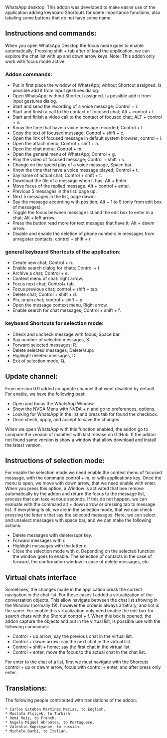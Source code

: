 WhatsApp desktop:
This addon was developed to make easier use of the application adding keyboard Shortcuts for some importance functions, also labeling some buttons that do not have some name.

## Instructions and commands:
When you open WhatsApp Desktop the focus mode goes to enable automatically. Pressing shift + tab after of load the application, we can explore the chat list with up and down arrow keys.
Note: This addon only work with focus mode active.

### Addon commands:

* Put in first place the window of WhatsApp; without Shortcut assigned. Is possible add it from input gestures dialog.
* Open WhatsApp; without Shortcut assigned. Is possible add it from input gestures dialog.
* Start and send the recording of a voice message; Control + r.
* Start and finish a call to the contact of focused chat; Alt + control + l.
* Start and finish a video call to the contact of focused chat; ALT + control + v.
* Know the time that have a voice message recorded; Control + t.
* Copy the text of focused message; Control + shift + c.
* Open the link of focused message in default system browser; control + l.
* Open the attach menu; Control + shift + a.
* Open the chat menu; Control + m.
* Open the general menu of WhatsApp; Control + g.
* Play the video of focused message; Control + shift + v.
* Change on the speed play of a voice message, Space bar.
* Know the time that have a voice message played; Control + t.
* Say name of actual chat; Control + shift + t.
* Download the file of a message when it has; Alt + Enter.
* Move focus of the replied message. Alt + control + enter.
* Previous 5 messages in the list: page up.
* Next 5 messages in the list, page dawm.
* Say the message according with position; Alt + 1 to 9 (only from edit box of messages).
* Toggle the focus between message list and the edit box to enter in a chat; Alt + left arrow.
* Press the button read more for text mesages that have it; Alt + dawm arrow.
* Disable and enable the deletion of phone numbers in messages from unregister contacts; control + shift + r

### general keyboard Shortcuts of the application:

* Create new chat; Control + n.
* Enable search dialog for chats; Control + f.
* Archive a chat; Control + e.
* Context menu of chat: right arrow.
* Focus next chat; Control+ tab.
* Focus previous chat; control + shift + tab.
* Delete chat; Control + shift + d.
* Pin, unpin chat; control + shift + p.
* Open the message context menu, Right arrow.
* Enable search for chat messages; Control + shift + f.

### keyboard Shortcuts for selection mode:

* Check and uncheck message with focus, Space bar.
* Say number of selected messages, S.
* Forward selected messages; R.
* Delete selected messages; Delete/supr.
* Highlight deleted messages, D.
* Exit of selection mode, Q.

## Update channel:
From version 0.9 added an update channel that went disabled by default.
For enable, we have the following past:
* Open and focus the WhatsApp Window.
* Show the NVDA Menu with NVDA + n and go to preferences, options.
* Looking for WhatsApp in the list and press tab for found the checkbox.
* Once check, apply, and accept to save the changes.

When we open WhatsApp with this function enabled, the addon go to compare the version of manifest with last release on GitHub. If the addon not found same version is show a window that allow download and install the latest version.

## Instructions of selection mode:
For enable the selection mode we need enable the context menu of focused message, with the command control + m, or with applications key.
Once the menu is open, we move with down arrow, that we need enable with enter.
When you press this option, a Window is activated that bee remove automatically by the addon and return the focus to the message list, process that can take various seconds. If this do not happen, we can evaluate with the command alt + down arrow or pressing tab to message list.
If everything Is ok, we are in the selection mode, that we can check pressing the letter s that say the selected messages.
Here, we can select and unselect messages with space bar, and we can make the following actions:
* Delete messages with delete/supr key.
* Forward messages with r.
* Highlight messages with the letter d.
* Close the selection mode with q.
Depending on the selected function the window goes to enable. The selection of contacts in the case of forward, the confirmation window in case of delete messages, etc.

## Virtual chats interface

Sometimes, the changes made in the application break the correct navigation in the chat list.
For these cases I added a virtualization of the conversation objects. This allow navigate between the chat list showing in the Window (normally 19). however the order is always arbitrary, and not is the same.
For enable this virtualization only need enable the edit box for search chats with the Shorcut control + f. When this box is opened, the addon capture the objects and put in the virtual list, is possible use with the following commands:

* Control + up arrow; say the previous chat in the virtual list.
* Control + dawm arrow; say the next chat in the virtual list.
* Control + shift + home; say the first chat in the virtual list.
* Control + enter; move the focus to the actual chat in the chat list.

For enter to the chat of a list, first we must navigate with the Shorcuts control + up or dawm arrow, focus with control + enter, and after press only enter.

## Translations:

The following people contributed with translations of the addon:
	
	* Carlos Esteban Martinez Macias, to English.
	* Mustafa Elçiçek, to Turkish.
	* Remi Ruiz, to French.
	* Angelo Miguel Abrantes, to Portuguese.
	* Valentin Kupriyanov, to russian.
	* Michele Barbi, to Italian.
